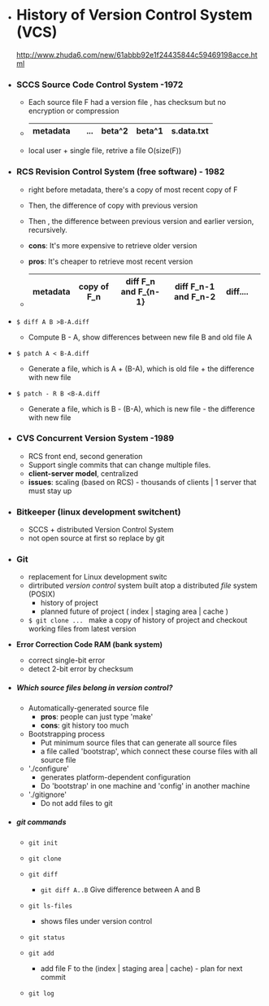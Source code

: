 * # History of Version Control System (VCS)

  http://www.zhuda6.com/new/61abbb92e1f24435844c59469198acce.html

* ### SCCS Source Code Control System -1972

  * Each source file F had a version file , has checksum but no encryption or compression

  * | metadata |      | ...  | beta^2 | beta^1 | s.data.txt |
    | -------- | ---- | ---- | ------ | ------ | ---------- |

  * local user + single file, retrive a file O(size(F)) 

* ### RCS Revision Control System (free software) - 1982

  * right before metadata, there's a copy of most recent copy of F

  * Then, the difference of copy with previous version

  * Then , the difference between previous version and earlier version, recursively.

  * **cons**: It's more expensive to retrieve older version

  * **pros**: It's cheaper to retrieve most recent version

  * | metadata | copy of F_n | diff F_n and F_{n-1} | diff F_n-1 and F_n-2 | diff.... |      |
    | -------- | ----------- | -------------------- | -------------------- | -------- | ---- |

* ```$ diff A B >B-A.diff```
  * Compute B - A, show differences between new file B and old file A
* ```$ patch A < B-A.diff```
  * Generate a file, which is A + (B-A), which is old file + the difference with new file
* ```$ patch - R B <B-A.diff```
  * Generate a file, which is B - (B-A), which is new file - the difference with new file

* ### CVS Concurrent Version System -1989

  * RCS front end, second generation
  * Support single commits that can change multiple files.
  * **client-server model**, centralized
  * **issues**:  scaling (based on RCS) - thousands of clients  | 1 server that must stay up

* ### Bitkeeper (linux development switchent)

  * SCCS + distributed Version Control System
  * not open source at first so replace by git

* ### Git 

  * replacement for Linux development switc
  * dirtributed *version control* system built atop a distributed *file* system (POSIX)
    * history of project
    * planned future of project ( index | staging area | cache )
  * ```$ git clone ... ``` make a copy of history of project and checkout working files from latest version

* **Error Correction Code RAM (bank system)**
  
  * correct single-bit error
  * detect 2-bit error by checksum
  
* ##### Which source files belong in version control?

  * Automatically-generated source file
    * **pros**: people can just type 'make'
    * **cons**: git history too much
  * Bootstrapping process
    * Put minimum source files that can generate all source files
    * a file called 'bootstrap', which connect these course files with all source file
  * './configure'
    * generates platform-dependent configuration
    * Do 'bootstrap' in one machine and 'config' in another machine
  * './gitignore'
    * Do not add files to git 

* ##### git commands

  * ```git init```
  * ```git clone```
  * ```git diff```
    * ```git diff A..B``` Give difference between A and B

  * ```git ls-files	``` 
    * shows files under version control
  * ```git status```
  * ```git add``` 
    * add file F to the (index | staging area | cache)  - plan for next commit
  * ```git log```